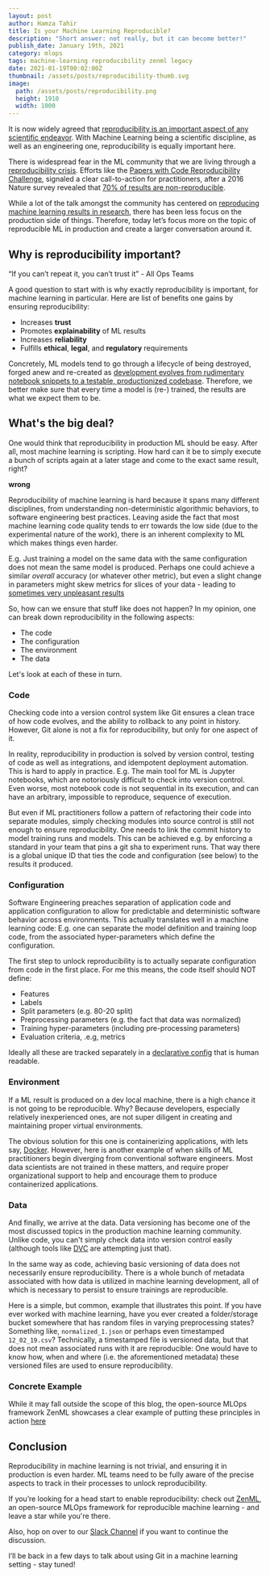 ```yaml
---
layout: post
author: Hamza Tahir
title: Is your Machine Learning Reproducible?
description: "Short answer: not really, but it can become better!"
publish_date: January 19th, 2021
category: mlops
tags: machine-learning reproducibility zenml legacy
date: 2021-01-19T00:02:00Z
thumbnail: /assets/posts/reproducibility-thumb.svg
image:
  path: /assets/posts/reproducibility.png
  height: 1910
  width: 1000
---
```


It is now widely agreed that [reproducibility is an important aspect of any scientific endeavor](https://blog.ml.cmu.edu/2020/08/31/5-reproducibility/). With Machine Learning being a scientific discipline, as well as an engineering one, reproducibility is equally important here.

There is widespread fear in the ML community that we are living through a [reproducibility crisis](https://www.wired.com/story/artificial-intelligence-confronts-reproducibility-crisis). Efforts like the [Papers with Code Reproducibility Challenge](https://paperswithcode.com/rc2020), signaled a clear call-to-action for practitioners, after a 2016 Nature survey revealed that [70% of results are non-reproducible](https://www.nature.com/news/1-500-scientists-lift-the-lid-on-reproducibility-1.19970).

While a lot of the talk amongst the community has centered on [reproducing machine learning results in research](https://www.sciencedirect.com/science/article/pii/S2666389920300933), there has been less focus on the production side of things. Therefore, today let’s focus more on the topic of reproducible ML in production and create a larger conversation around it.

## Why is reproducibility important?

<div class="text-center py-3 blockquote">
  “If you can’t repeat it, you can’t trust it” - All Ops Teams
</div>

A good question to start with is why exactly reproducibility is important, for machine learning in particular. Here are list of benefits one gains by ensuring reproducibility:

- Increases **trust**
- Promotes **explainability** of ML results
- Increases **reliability**
- Fulfills **ethical**, **legal**, and **regulatory** requirements

Concretely, ML models tend to go through a lifecycle of being destroyed, forged anew and re-created as [development evolves from rudimentary notebook snippets to a testable, productionized codebase](https://blog.zenml.io/technical_debt/). Therefore, we better make sure that every time a model is (re-) trained, the results are what we expect them to be.

## What's the big deal?

One would think that reproducibility in production ML should be easy. After all, most machine learning is scripting. How hard can it be to simply execute a bunch of scripts again at a later stage and come to the exact same result, right?

**wrong**

Reproducibility of machine learning is hard because it spans many different disciplines, from understanding non-deterministic algorithmic behaviors, to software engineering best practices. Leaving aside the fact that most machine learning code quality tends to err towards the low side (due to the experimental nature of the work), there is an inherent complexity to ML which makes things even harder.

E.g. Just training a model on the same data with the same configuration does not mean the same model is produced. Perhaps one could achieve a similar _overall_ accuracy (or whatever other metric), but even a slight change in parameters might skew metrics for slices of your data - leading to [sometimes very unpleasant results](https://www.theverge.com/2018/1/12/16882408/google-racist-gorillas-photo-recognition-algorithm-ai)

So, how can we ensure that stuff like does not happen? In my opinion, one can break down reproducibility in the following aspects:

- The code
- The configuration
- The environment
- The data

Let's look at each of these in turn.

### Code

Checking code into a version control system like Git ensures a clean trace of how code evolves, and the ability to rollback to any point in history. However, Git alone is not a fix for reproducibility, but only for one aspect of it.

In reality, reproducibility in production is solved by version control, testing of code as well as integrations, and idempotent deployment automation. This is hard to apply in practice. E.g. The main tool for ML is Jupyter notebooks, which are notoriously difficult to check into version control. Even worse, most notebook code is not sequential in its execution, and can have an arbitrary, impossible to reproduce, sequence of execution.

But even if ML practitioners follow a pattern of refactoring their code into separate modules, simply checking modules into source control is still not enough to ensure reproducibility. One needs to link the commit history to model training runs and models. This can be achieved e.g. by enforcing a standard in your team that pins a git sha to experiment runs. That way there is a global unique ID that ties the code and configuration (see below) to the results it produced.

### Configuration

Software Engineering preaches separation of application code and application configuration to allow for predictable and deterministic software behavior across environments. This actually translates well in a machine learning code: E.g. one can separate the model definition and training loop code, from the associated hyper-parameters which define the configuration.

The first step to unlock reproducibility is to actually separate configuration from code in the first place. For me this means, the code itself should NOT define:

- Features
- Labels
- Split parameters (e.g. 80-20 split)
- Preprocessing parameters (e.g. the fact that data was normalized)
- Training hyper-parameters (including pre-processing parameters)
- Evaluation criteria, .e.g, metrics

Ideally all these are tracked separately in a [declarative config](https://blog.zenml.io/declarative_configs_for_mlops/) that is human readable.

### Environment

If a ML result is produced on a dev local machine, there is a high chance it is not going to be reproducible. Why? Because developers, especially relatively inexperienced ones, are not super diligent in creating and maintaining proper virtual environments.

The obvious solution for this one is containerizing applications, with lets say, [Docker](https://docker.com/). However, here is another example of when skills of ML practitioners begin diverging from conventional software engineers. Most data scientists are not trained in these matters, and require proper organizational support to help and encourage them to produce containerized applications.

### Data

And finally, we arrive at the data. Data versioning has become one of the most discussed topics in the production machine learning community. Unlike code, you can't simply check data into version control easily (although tools like [DVC](https://dvc.org) are attempting just that).

In the same way as code, achieving basic versioning of data does not necessarily ensure reproducibility. There is a whole bunch of metadata associated with how data is utilized in machine learning development, all of which is necessary to persist to ensure trainings are reproducible.

Here is a simple, but common, example that illustrates this point. If you have ever worked with machine learning, have you ever created a folder/storage bucket somewhere that has random files in varying preprocessing states? Something like, `normalized_1.json` or perhaps even timestamped `12_02_19.csv`? Technically, a timestamped file is versioned data, but that does not mean associated runs with it are reproducible: One would have to know how, when and where (i.e. the aforementioned metadata) these versioned files are used to ensure reproducibility.

### Concrete Example

While it may fall outside the scope of this blog, the open-source MLOps framework ZenML showcases a clear example
of putting these principles in action [here](https://docs.zenml.io/benefits/ensuring-ml-reproducibility.html)

## Conclusion

Reproducibility in machine learning is not trivial, and ensuring it in production is even harder. ML teams need to be fully aware of the precise aspects to track in their processes to unlock reproducibility.

If you’re looking for a head start to enable reproducibility: check out [ZenML](https://github.com/zenml-io/zenml), an open-source MLOps framework for reproducible machine learning - and leave a star while you're there.

Also, hop on over to our [Slack Channel](https://zenml.io/slack-invite) if you want to continue the discussion.

I’ll be back in a few days to talk about using Git in a machine learning setting - stay tuned!
